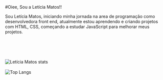 
#Oiee, Sou a Letícia Matos!!
<div>



</div> 
Sou Letícia Matos, iniciando minha jornada na area de programação como desenvolvedora front end, atualmente estou aprendendo e criando projetos com HTML, CSS, começando a estudar JavaScript para melhorar meus projetos.
<br>
<br>
<br>
<br>
<br>

  ![Letícia Matos stats](https://github-readme-stats.vercel.app/api?username=leticiamsantos20&show_icons=true&theme=midnight-purple)
<br>
<br>
![Top Langs](https://github-readme-stats.vercel.app/api/top-langs/?username=leticiamsantos20&size_weight=0.5&count_weight=0.5&show_icons=true&theme=midnight-purple)
<br>
<br>
